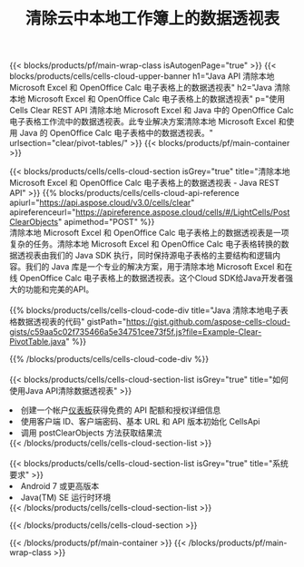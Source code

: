 ﻿---
title: 清除云中本地工作簿上的数据透视表
description: 用于清除 Microsoft Excel 和 OpenOffice Calc 上的数据透视表的云 API 和 SDK。通过Cells Cloud API清除本地电子表格上的数据透视表。SDK支持多种开发语言。它们包括 Android、C#、Go、Java、NodeJS、Perl、PHP、Python、Ruby 和 swift。
url: /zh/java/clear/pivot-tables/
---
{{< blocks/products/pf/main-wrap-class isAutogenPage="true" >}}
{{< blocks/products/cells/cells-cloud-upper-banner h1="Java API 清除本地 Microsoft Excel 和 OpenOffice Calc 电子表格上的数据透视表" h2="Java 清除本地 Microsoft Excel 和 OpenOffice Calc 电子表格上的数据透视表" p="使用 Cells Clear REST API 清除本地 Microsoft Excel 和 Java 中的 OpenOffice Calc 电子表格工作流中的数据透视表。此专业解决方案清除本地 Microsoft Excel 和使用 Java 的 OpenOffice Calc 电子表格中的数据透视表。" urlsection="clear/pivot-tables/" >}}
{{< blocks/products/pf/main-container >}}

{{< blocks/products/cells/cells-cloud-section isGrey="true" title="清除本地 Microsoft Excel 和 OpenOffice Calc 电子表格上的数据透视表 - Java REST API" >}}
{{% blocks/products/cells/cells-cloud-api-reference apiurl="https://api.aspose.cloud/v3.0/cells/clear" apireferenceurl="https://apireference.aspose.cloud/cells/#/LightCells/PostClearObjects" apimethod="POST" %}}
<br/>
清除本地 Microsoft Excel 和 OpenOffice Calc 电子表格上的数据透视表是一项复杂的任务。清除本地 Microsoft Excel 和 OpenOffice Calc 电子表格转换的数据透视表由我们的 Java SDK 执行，同时保持源电子表格的主要结构和逻辑内容。我们的 Java 库是一个专业的解决方案，用于清除本地 Microsoft Excel 和在线 OpenOffice Calc 电子表格上的数据透视表。这个Cloud SDK给Java开发者强大的功能和完美的API。
<br/>
<br/>
{{% blocks/products/cells/cells-cloud-code-div title="Java 清除本地电子表格数据透视表的代码" gistPath="https://gist.github.com/aspose-cells-cloud-gists/c59aa5c02f735466a5e34751cee73f5f.js?file=Example-Clear-PivotTable.java" %}}
  
{{% /blocks/products/cells/cells-cloud-code-div %}}
<br/>
<br/>
{{< blocks/products/cells/cells-cloud-section-list isGrey="true" title="如何使用Java API清除数据透视表" >}}
<li>创建一个帐户<a href="https://dashboard.aspose.cloud/">仪表板</a>获得免费的 API 配额和授权详细信息</li>
<li>使用客户端 ID、客户端密码、基本 URL 和 API 版本初始化 CellsApi</li>
<li>调用 postClearObjects 方法获取结果流</li>
{{< /blocks/products/cells/cells-cloud-section-list >}}
<br/>
<br/>
{{< blocks/products/cells/cells-cloud-section-list isGrey="true" title="系统要求" >}}
<li>Android 7 或更高版本</li>
<li>Java(TM) SE 运行时环境</li>
{{< /blocks/products/cells/cells-cloud-section-list >}}

{{< /blocks/products/cells/cells-cloud-section >}}

{{< /blocks/products/pf/main-container >}}
{{< /blocks/products/pf/main-wrap-class >}}
